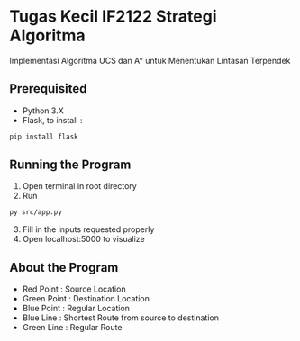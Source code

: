 # Tugas Kecil IF2122 Strategi Algoritma

Implementasi Algoritma UCS dan A\* untuk Menentukan Lintasan Terpendek

## Prerequisited

- Python 3.X
- Flask, to install :

```bash
pip install flask
```

## Running the Program

1. Open terminal in root directory
2. Run

```bash
py src/app.py
```

3. Fill in the inputs requested properly
4. Open localhost:5000 to visualize

## About the Program

- Red Point : Source Location
- Green Point : Destination Location
- Blue Point : Regular Location
- Blue Line : Shortest Route from source to destination
- Green Line : Regular Route
